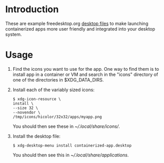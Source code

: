 # Introduction

These are example freedesktop.org [desktop files](https://specifications.freedesktop.org/desktop-entry-spec/latest/) to make launching containerized apps more user friendly and integrated into your desktop system.

# Usage

1. Find the icons you want to use for the app. One way to find them is to install app in a container or VM and search in the "icons" directory of one of the directories in $XDG_DATA_DIRS.

2. Install each of the variably sized icons:

   ```
   $ xdg-icon-resource \
   install \
   --size 32 \
   --novendor \
   /tmp/icons/hicolor/32x32/apps/myapp.png
   ```

   You should then see these in *~/.local/share/icons/*.

3. Install the desktop file:

   `$ xdg-desktop-menu install containerized-app.desktop`

   You should then see this in *~/.local/share/applications*.

